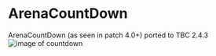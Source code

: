# ArenaCountDown
ArenaCountDown (as seen in patch 4.0+) ported to TBC 2.4.3
![image of countdown](http://i.imgur.com/PmROwSN.png)
